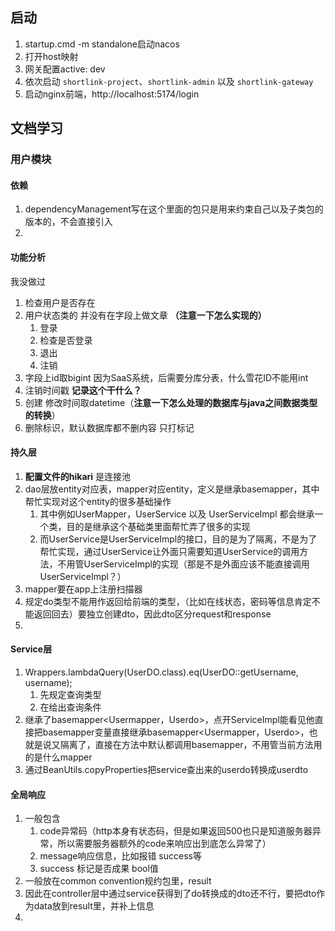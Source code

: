## 启动
1. startup.cmd -m standalone启动nacos
2. 打开host映射
3. 网关配置active: dev
4. 依次启动 `shortlink-project`、`shortlink-admin` 以及 `shortlink-gateway`
5. 启动nginx前端，http://localhost:5174/login

## 文档学习
### 用户模块
#### 依赖
1. dependencyManagement写在这个里面的包只是用来约束自己以及子类包的版本的，不会直接引入
2. 
#### 功能分析
我没做过
1. 检查用户是否存在
2. 用户状态类的 并没有在字段上做文章 **（注意一下怎么实现的）**
	1. 登录
	2. 检查是否登录
	3. 退出
	4. 注销 
3. 字段上id取bigint 因为SaaS系统，后需要分库分表，什么雪花ID不能用int
4. 注销时间戳 **记录这个干什么？**
5. 创建 修改时间取datetime（**注意一下怎么处理的数据库与java之间数据类型的转换**）
6. 删除标识，默认数据库都不删内容 只打标记
#### 持久层
1. **配置文件的hikari** 是连接池 
2. dao层放entity对应表，mapper对应entity，定义是继承basemapper，其中帮忙实现对这个entity的很多基础操作
	1. 其中例如UserMapper，UserService 以及 UserServiceImpl 都会继承一个类，目的是继承这个基础类里面帮忙弄了很多的实现
	2. 而UserService是UserServiceImpl的接口，目的是为了隔离，不是为了帮忙实现，通过UserService让外面只需要知道UserService的调用方法，不用管UserServiceImpl的实现（那是不是外面应该不能直接调用UserServiceImpl？）
3. mapper要在app上注册扫描器
4. 规定do类型不能用作返回给前端的类型，（比如在线状态，密码等信息肯定不能返回回去）要独立创建dto，因此dto区分request和response
5. 
#### Service层
1. Wrappers.lambdaQuery(UserDO.class).eq(UserDO::getUsername, username);
	1. 先规定查询类型
	2. 在给出查询条件
2. 继承了basemapper<Usermapper，Userdo>，点开ServiceImpl能看见他直接把basemapper变量直接继承basemapper<Usermapper，Userdo>，也就是说又隔离了，直接在方法中默认都调用basemapper，不用管当前方法用的是什么mapper
3. 通过BeanUtils.copyProperties把service查出来的userdo转换成userdto

#### 全局响应
1. 一般包含
	1. code异常码（http本身有状态码，但是如果返回500也只是知道服务器异常，所以需要服务器额外的code来响应出到底怎么异常了）
	2. message响应信息，比如报错 success等
	3. success 标记是否成果 bool值
2. 一般放在common convention规约包里，result
3. 因此在controller层中通过service获得到了do转换成的dto还不行，要把dto作为data放到result里，并补上信息
4. 